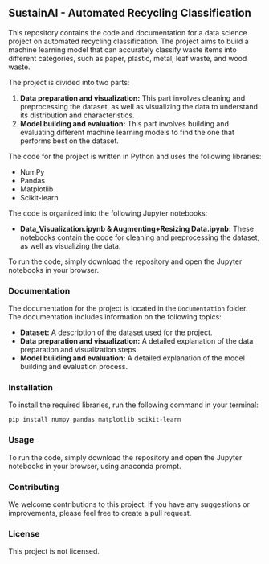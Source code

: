## SustainAI - Automated Recycling Classification

This repository contains the code and documentation for a data science project on automated recycling classification. The project aims to build a machine learning model that can accurately classify waste items into different categories, such as paper, plastic, metal, leaf waste, and wood waste.

The project is divided into two parts:

1. **Data preparation and visualization:** This part involves cleaning and preprocessing the dataset, as well as visualizing the data to understand its distribution and characteristics.
2. **Model building and evaluation:** This part involves building and evaluating different machine learning models to find the one that performs best on the dataset.

The code for the project is written in Python and uses the following libraries:

* NumPy
* Pandas
* Matplotlib
* Scikit-learn

The code is organized into the following Jupyter notebooks:

* **Data_Visualization.ipynb & Augmenting+Resizing Data.ipynb:** These notebooks contain the code for cleaning and preprocessing the dataset, as well as visualizing the data.

To run the code, simply download the repository and open the Jupyter notebooks in your browser.

### Documentation

The documentation for the project is located in the `Documentation` folder. The documentation includes information on the following topics:

* **Dataset:** A description of the dataset used for the project.
* **Data preparation and visualization:** A detailed explanation of the data preparation and visualization steps.
* **Model building and evaluation:** A detailed explanation of the model building and evaluation process.

### Installation

To install the required libraries, run the following command in your terminal:

```
pip install numpy pandas matplotlib scikit-learn
```

### Usage

To run the code, simply download the repository and open the Jupyter notebooks in your browser, using anaconda prompt.

### Contributing

We welcome contributions to this project. If you have any suggestions or improvements, please feel free to create a pull request.

### License

This project is not licensed.
